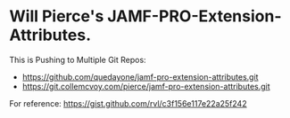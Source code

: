# Will Pierce's JAMF-PRO-Extension-Attributes. 

This is Pushing to Multiple Git Repos:
* https://github.com/quedayone/jamf-pro-extension-attributes.git
* https://git.collemcvoy.com/pierce/jamf-pro-extension-attributes.git

For reference:
https://gist.github.com/rvl/c3f156e117e22a25f242

